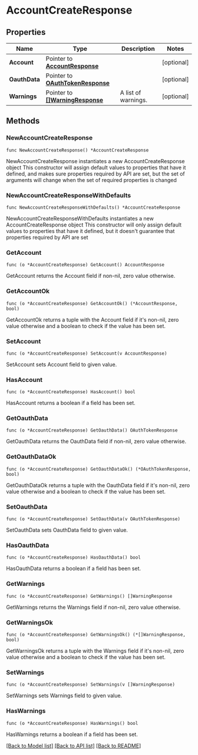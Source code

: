 # AccountCreateResponse

## Properties

Name | Type | Description | Notes
------------ | ------------- | ------------- | -------------
**Account** | Pointer to [**AccountResponse**](AccountResponse.md) |  | [optional] 
**OauthData** | Pointer to [**OAuthTokenResponse**](OAuthTokenResponse.md) |  | [optional] 
**Warnings** | Pointer to [**[]WarningResponse**](WarningResponse.md) | A list of warnings. | [optional] 

## Methods

### NewAccountCreateResponse

`func NewAccountCreateResponse() *AccountCreateResponse`

NewAccountCreateResponse instantiates a new AccountCreateResponse object
This constructor will assign default values to properties that have it defined,
and makes sure properties required by API are set, but the set of arguments
will change when the set of required properties is changed

### NewAccountCreateResponseWithDefaults

`func NewAccountCreateResponseWithDefaults() *AccountCreateResponse`

NewAccountCreateResponseWithDefaults instantiates a new AccountCreateResponse object
This constructor will only assign default values to properties that have it defined,
but it doesn't guarantee that properties required by API are set

### GetAccount

`func (o *AccountCreateResponse) GetAccount() AccountResponse`

GetAccount returns the Account field if non-nil, zero value otherwise.

### GetAccountOk

`func (o *AccountCreateResponse) GetAccountOk() (*AccountResponse, bool)`

GetAccountOk returns a tuple with the Account field if it's non-nil, zero value otherwise
and a boolean to check if the value has been set.

### SetAccount

`func (o *AccountCreateResponse) SetAccount(v AccountResponse)`

SetAccount sets Account field to given value.

### HasAccount

`func (o *AccountCreateResponse) HasAccount() bool`

HasAccount returns a boolean if a field has been set.

### GetOauthData

`func (o *AccountCreateResponse) GetOauthData() OAuthTokenResponse`

GetOauthData returns the OauthData field if non-nil, zero value otherwise.

### GetOauthDataOk

`func (o *AccountCreateResponse) GetOauthDataOk() (*OAuthTokenResponse, bool)`

GetOauthDataOk returns a tuple with the OauthData field if it's non-nil, zero value otherwise
and a boolean to check if the value has been set.

### SetOauthData

`func (o *AccountCreateResponse) SetOauthData(v OAuthTokenResponse)`

SetOauthData sets OauthData field to given value.

### HasOauthData

`func (o *AccountCreateResponse) HasOauthData() bool`

HasOauthData returns a boolean if a field has been set.

### GetWarnings

`func (o *AccountCreateResponse) GetWarnings() []WarningResponse`

GetWarnings returns the Warnings field if non-nil, zero value otherwise.

### GetWarningsOk

`func (o *AccountCreateResponse) GetWarningsOk() (*[]WarningResponse, bool)`

GetWarningsOk returns a tuple with the Warnings field if it's non-nil, zero value otherwise
and a boolean to check if the value has been set.

### SetWarnings

`func (o *AccountCreateResponse) SetWarnings(v []WarningResponse)`

SetWarnings sets Warnings field to given value.

### HasWarnings

`func (o *AccountCreateResponse) HasWarnings() bool`

HasWarnings returns a boolean if a field has been set.


[[Back to Model list]](../README.md#documentation-for-models) [[Back to API list]](../README.md#documentation-for-api-endpoints) [[Back to README]](../README.md)


